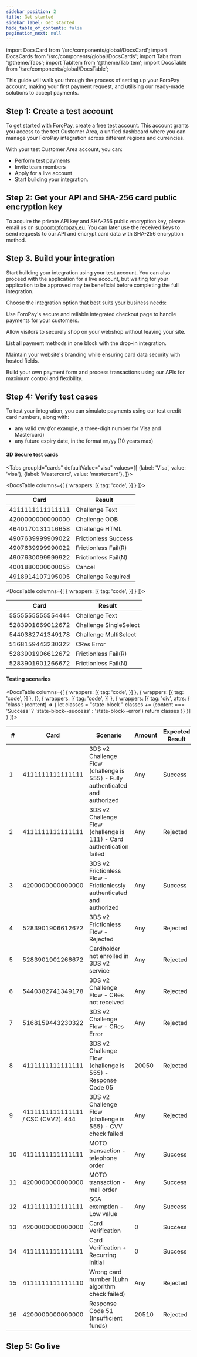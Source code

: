 ```yaml
---
sidebar_position: 2
title: Get started
sidebar_label: Get started
hide_table_of_contents: false
pagination_next: null
---
```


import DocsCard from '/src/components/global/DocsCard';
import DocsCards from '/src/components/global/DocsCards';
import Tabs from '@theme/Tabs';
import TabItem from '@theme/TabItem';
import DocsTable from '/src/components/global/DocsTable';

This guide will walk you through the process of setting up your ForoPay account, making your first payment request, and utilising our ready-made solutions to accept payments.

## Step 1: Create a test account

To get started with ForoPay, create a free test account. This account grants you access to the test Customer Area, a unified dashboard where you can manage your ForoPay integration across different regions and currencies.

With your test Customer Area account, you can:

- Perform test payments
- Invite team members
- Apply for a live account
- Start building your integration.

## Step 2: Get your API and SHA-256 card public encryption key
To acquire the private API key and SHA-256 public encryption key, please email us on support@foropay.eu.
You can later use the received keys to send requests to our API and encrypt card data with SHA-256 encryption method.


## Step 3. Build your integration

Start building your integration using your test account. You can also proceed with the application for a live account, but waiting for your application to be approved may be beneficial before completing the full integration.

Choose the integration option that best suits your business needs:

<DocsCards>
  <DocsCard header="Hosted page" >
    <p>Use ForoPay's secure and reliable integrated checkout page to handle payments for your customers.</p>
  </DocsCard>

  <DocsCard header="Popup" >
    <p>Allow visitors to securely shop on your webshop without leaving your site.
    </p>
  </DocsCard>

  <DocsCard header="Drop-in" >
    <p>List all payment methods in one block with the drop-in integration.</p>
  </DocsCard>

  <DocsCard header="Hosted fields" >
    <p>Maintain your website's branding while ensuring card data security with hosted fields.</p>
  </DocsCard>

  <DocsCard header="API only" href="/docs-portal/online_payments/accept_payments/api">
    <p>Build your own payment form and process transactions using our APIs for maximum control and flexibility.</p>
  </DocsCard>
</DocsCards>

## Step 4: Verify test cases



To test your integration, you can simulate payments using our test credit card numbers, along with:
  - any valid `CVV` (for example, a three-digit number for Visa and Mastercard)
  - any future expiry date, in the format `mm/yy` (10 years max)

#### 3D Secure test cards

<Tabs
  groupId="cards"
  defaultValue="visa"
  values={[
  {label: 'Visa', value: 'visa'},
  {label: 'Mastercard', value: 'mastercard'},
]}>
<TabItem value="visa">

<DocsTable columns={[
  {
    wrappers: [{
      tag: 'code',
    }]
  }
]}>
  <table>
    <thead>
        <tr>
			<th>Card</th>
			<th>Result</th>
       </tr>
    </thead>
    <tbody>
      <tr>
        <td>4111111111111111</td>
        <td>Challenge Text</td>
      </tr>
      <tr>
        <td>4200000000000000</td>
        <td>Challenge OOB</td>
      </tr>
      <tr>
        <td>4640170131116658</td>
        <td>Challenge HTML</td>
      </tr>
      <tr>
        <td>4907639999909022</td>
        <td>Frictionless Success</td>
      </tr>
      <tr>
        <td>4907639999990022</td>
        <td>Frictionless Fail(R)</td>
      </tr>
      <tr>
        <td>4907630099999922</td>
        <td>Frictionless Fail(N)</td>
      </tr>
      <tr>
        <td>4001880000000055</td>
        <td>Cancel</td>
      </tr>
      <tr>
        <td>4918914107195005</td>
        <td>Challenge Required</td>
      </tr>
    </tbody>
  </table>
</DocsTable>
</TabItem>

<TabItem value="mastercard">

<DocsTable columns={[
  {
    wrappers: [{
      tag: 'code',
    }]
  }
]}>
  <table>
    <thead>
        <tr>
			<th>Card</th>
			<th>Result</th>
      	</tr>
    </thead>
    <tbody>
      <tr>
        <td>5555555555554444</td>
        <td>Challenge Text</td>
      </tr>
      <tr>
        <td>5283901669012672</td>
        <td>Challenge SingleSelect</td>
      </tr>
      <tr>
        <td>5440382741349178</td>
        <td>Challenge MultiSelect</td>
      </tr>
      <tr>
        <td>5168159443230322</td>
        <td>CRes Error</td>
      </tr>
	  <tr>
        <td>5283901906612672</td>
        <td>Frictionless Fail(R)</td>
      </tr>
      <tr>
        <td>5283901901266672</td>
        <td>Frictionless Fail(N)</td>
      </tr>
    </tbody>
  </table>
</DocsTable>

</TabItem>
</Tabs>

#### Testing scenarios

<DocsTable columns={[
	  {
    wrappers: [{
      tag: 'code',
    }]
  },
  {
    wrappers: [{
      tag: 'code',
    }]
  },
  {},
  {
    wrappers: [{
      tag: 'code',
    }]
  },
  {
    wrappers: [{
      tag: 'div',
      attrs: { 'class': (content) => {
        let classes = "state-block "
        classes += (content === 'Success' ? 'state-block--success' : 'state-block--error')
        return classes
      }}
    }]
  }
]}>
<table>
  <thead>
      <tr>
		<th>#</th>
		<th>Card</th>
		<th>Scenario</th>
		<th>Amount</th>
		<th>Expected Result</th>
		</tr>
  </thead>
	<tbody>
		<tr>
			<td>1</td>
			<td>4111111111111111</td>
			<td>3DS v2 Challenge Flow (challenge is 555) - Fully authenticated and authorized</td>
			<td>Any</td>
			<td>Success</td>
		</tr>
		<tr>
			<td>2</td>
			<td>4111111111111111</td>
			<td>3DS v2 Challenge Flow (challenge is 111) - Card authentication failed</td>
			<td>Any</td>
			<td>Rejected</td>
		</tr>
		<tr>
			<td>3</td>
			<td>4200000000000000</td>
			<td>3DS v2 Frictionless Flow - Frictionlessly authenticated and authorized</td>
			<td>Any</td>
			<td>Success</td>
		</tr>
		<tr>
			<td>4</td>
			<td>5283901906612672</td>
			<td>3DS v2 Frictionless Flow - Rejected</td>
			<td>Any</td>
			<td>Rejected</td>
		</tr>
		<tr>
			<td>5</td>
			<td>5283901901266672</td>
			<td>Cardholder not enrolled in 3DS v2 service</td>
			<td>Any</td>
			<td>Rejected</td>
		</tr>
		<tr>
			<td>6</td>
			<td>5440382741349178</td>
			<td>3DS v2 Challenge Flow - CRes not received</td>
			<td>Any</td>
			<td>Rejected</td>
		</tr>
		<tr>
			<td>7</td>
			<td>5168159443230322</td>
			<td>3DS v2 Challenge Flow - CRes Error</td>
			<td>Any</td>
			<td>Rejected</td>
		</tr>
		<tr>
			<td>8</td>
			<td>4111111111111111</td>
			<td>3DS v2 Challenge Flow (challenge is 555) - Response Code 05</td>
			<td>20050</td>
			<td>Rejected</td>
		</tr>
		<tr>
			<td>9</td>
			<td>4111111111111111 / CSC (CVV2): 444</td>
			<td>3DS v2 Challenge Flow (challenge is 555) - CVV check failed</td>
			<td>Any</td>
			<td>Rejected</td>
		</tr>
		<tr>
			<td>10</td>
			<td>4111111111111111</td>
			<td>MOTO transaction - telephone order</td>
			<td>Any</td>
			<td>Success</td>
		</tr>
		<tr>
			<td>11</td>
			<td>4200000000000000</td>
			<td>MOTO transaction - mail order</td>
			<td>Any</td>
			<td>Success</td>
		</tr>
		<tr>
			<td>12</td>
			<td>4111111111111111</td>
			<td>SCA exemption - Low value</td>
			<td>Any</td>
			<td>Success</td>
		</tr>
		<tr>
			<td>13</td>
			<td>4200000000000000</td>
			<td>Card Verification</td>
			<td>0</td>
			<td>Success</td>
		</tr>
		<tr>
			<td>14</td>
			<td>4111111111111111</td>
			<td>Card Verification + Recurring Initial</td>
			<td>0</td>
			<td>Success</td>
		</tr>
		<tr>
			<td>15</td>
			<td>4111111111111110</td>
			<td>Wrong card number (Luhn algorithm check failed)</td>
			<td>Any</td>
			<td>Rejected</td>
		</tr>
		<tr>
			<td>16</td>
			<td>4200000000000000</td>
			<td>Response Code 51 (Insufficient funds)</td>
			<td>20510</td>
			<td>Rejected</td>
		</tr>
	</tbody>
</table>
</DocsTable>

## Step 5: Go live


